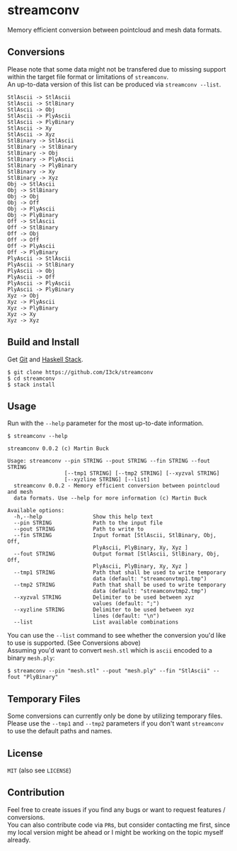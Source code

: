 streamconv
==========
Memory efficient conversion between pointcloud and mesh data formats.


Conversions
-----------
Please note that some data might not be transfered due to missing support within the target file format or limitations of `streamconv`.  
An up-to-data version of this list can be produced via `streamconv --list`.  
```
StlAscii -> StlAscii
StlAscii -> StlBinary
StlAscii -> Obj
StlAscii -> PlyAscii
StlAscii -> PlyBinary
StlAscii -> Xy
StlAscii -> Xyz
StlBinary -> StlAscii
StlBinary -> StlBinary
StlBinary -> Obj
StlBinary -> PlyAscii
StlBinary -> PlyBinary
StlBinary -> Xy
StlBinary -> Xyz
Obj -> StlAscii
Obj -> StlBinary
Obj -> Obj
Obj -> Off
Obj -> PlyAscii
Obj -> PlyBinary
Off -> StlAscii
Off -> StlBinary
Off -> Obj
Off -> Off
Off -> PlyAscii
Off -> PlyBinary
PlyAscii -> StlAscii
PlyAscii -> StlBinary
PlyAscii -> Obj
PlyAscii -> Off
PlyAscii -> PlyAscii
PlyAscii -> PlyBinary
Xyz -> Obj
Xyz -> PlyAscii
Xyz -> PlyBinary
Xyz -> Xy
Xyz -> Xyz
```

Build and Install
-----------------
Get [Git](https://en.wikipedia.org/wiki/Git) and [Haskell Stack](https://en.wikipedia.org/wiki/Stack_(Haskell)).  
```
$ git clone https://github.com/I3ck/streamconv
$ cd streamconv
$ stack install
```


Usage
-----
Run with the `--help` parameter for the most up-to-date information.  
```
$ streamconv --help

streamconv 0.0.2 (c) Martin Buck

Usage: streamconv --pin STRING --pout STRING --fin STRING --fout STRING
                  [--tmp1 STRING] [--tmp2 STRING] [--xyzval STRING]
                  [--xyzline STRING] [--list]
  streamconv 0.0.2 - Memory efficient conversion between pointcloud and mesh
  data formats. Use --help for more information (c) Martin Buck

Available options:
  -h,--help                Show this help text
  --pin STRING             Path to the input file
  --pout STRING            Path to write to
  --fin STRING             Input format [StlAscii, StlBinary, Obj, Off,
                           PlyAscii, PlyBinary, Xy, Xyz ]
  --fout STRING            Output format [StlAscii, StlBinary, Obj, Off,
                           PlyAscii, PlyBinary, Xy, Xyz ]
  --tmp1 STRING            Path that shall be used to write temporary
                           data (default: "streamconvtmp1.tmp")
  --tmp2 STRING            Path that shall be used to write temporary
                           data (default: "streamconvtmp2.tmp")
  --xyzval STRING          Delimiter to be used between xyz
                           values (default: ";")
  --xyzline STRING         Delimiter to be used between xyz
                           lines (default: "\n")
  --list                   List available combinations
```
You can use the `--list` command to see whether the conversion you'd like to use is supported. (See Conversions above)  
Assuming you'd want to convert `mesh.stl` which is `ascii` encoded to a binary `mesh.ply`:  
```
$ streamconv --pin "mesh.stl" --pout "mesh.ply" --fin "StlAscii" --fout "PlyBinary"
```


Temporary Files
---------------
Some conversions can currently only be done by utilizing temporary files.  
Please use the `--tmp1` and `--tmp2` parameters if you don't want `streamconv` to use the default paths and names.  


License
-------
`MIT` (also see `LICENSE`)


Contribution
------------
Feel free to create issues if you find any bugs or want to request features / conversions.  
You can also contribute code via `PR`s, but consider contacting me first, since my local version might be ahead or I might be working on the topic myself already.  